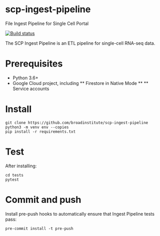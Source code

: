 # scp-ingest-pipeline
File Ingest Pipeline for Single Cell Portal

[![Build status](https://img.shields.io/circleci/build/github/broadinstitute/scp-ingest-pipeline.svg)](https://circleci.com/gh/broadinstitute/scp-ingest-pipeline)

The SCP Ingest Pipeline is an ETL pipeline for single-cell RNA-seq data.  

# Prerequisites
* Python 3.6+
* Google Cloud project, including
** Firestore in Native Mode
** 
** Service accounts

# Install
```
git clone https://github.com/broadinstitute/scp-ingest-pipeline
python3 -m venv env --copies
pip install -r requirements.txt
```

# Test
After installing:
```
cd tests
pytest
```

# Commit and push
Install pre-push hooks to automatically ensure that Ingest Pipeline tests pass:
```
pre-commit install -t pre-push
```